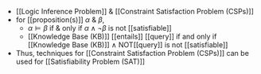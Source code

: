 - [[Logic Inference Problem]] & [[Constraint Satisfaction Problem (CSPs)]]
- for [[proposition(s)]] $\alpha$ & $\beta$, 
	- $\alpha \vDash \beta$ if & only if $\alpha \land \neg \beta$ is not [[satisfiable]]
	- [[Knowledge Base (KB)]] [[entails]] [[query]] if and only if [[Knowledge Base (KB)]] $\land$ NOT[[query]] is not [[satisfiable]]
- Thus, techniques for [[Constraint Satisfaction Problem (CSPs)]] can be used for [[Satisfiability Problem (SAT)]] 